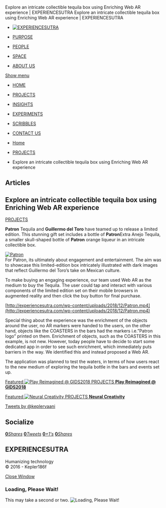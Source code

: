 Explore an intricate collectible tequila box using Enriching Web AR experience | EXPERIENCESUTRA                         Explore an intricate collectible tequila box using Enriching Web AR experience | EXPERIENCESUTRA                                  

*   [![EXPERIENCESUTRA](/wp-content/themes/tresor-theme/images/logo.png)](http://experiencesutra.com/)

*   [PURPOSE](http://experiencesutra.com/purpose/)
*   [PEOPLE](http://experiencesutra.com/people/)
*   [SPACE](http://experiencesutra.com/gallery/space/)
*   [ABOUT US](http://experiencesutra.com/about-us/)

 [Show menu](#dat-menu)

*   [HOME](http://experiencesutra.com/)
*   [PROJECTS](http://experiencesutra.com/category/projects/)
*   [INSIGHTS](http://experiencesutra.com/category/insights/)
*   [EXPERIMENTS](http://experiencesutra.com/category/experiments/)
*   [SCRIBBLES](http://experiencesutra.com/category/scribbles/)
*   [CONTACT US](http://experiencesutra.com/contact-us/)

*   [Home](http://experiencesutra.com)
*   [PROJECTS](http://experiencesutra.com/category/projects/)
*   Explore an intricate collectible tequila box using Enriching Web AR experience

Articles
--------

Explore an intricate collectible tequila box using Enriching Web AR experience
------------------------------------------------------------------------------

[PROJECTS](http://experiencesutra.com/category/projects/)

**Patron** Tequila and **Guillermo del Toro** have teamed up to release a limited edition. This stunning gift set includes a bottle of **Patron**Extra Anejo Tequila, a smaller skull-shaped bottle of **Patron** orange liqueur in an intricate collectible box.

[![Patron](http://experiencesutra.com/wp-content/uploads/2018/12/Patron-255x300.png)  
](http://experiencesutra.com/wp-content/uploads/2018/12/Patron-e1544087460871.png)For Patron, its ultimately about engagement and entertainment. The aim was to showcase this limited-edition box intricately illustrated with dark images that reflect Guillermo del Toro’s take on Mexican culture.

To make buying an engaging experience, our team used Web AR as the medium to buy the Tequila. The user could tap and interact with various components of the limited edition set on their mobile browsers in augmented reality and then click the buy button for final purchase.

[http://experiencesutra.com/wp-content/uploads/2018/12/Patron.mp4](http://experiencesutra.com/wp-content/uploads/2018/12/Patron.mp4)

Special thing about the experience was the enrichment of the objects around the user, no AR markers were handed to the users, on the other hand, objects like the COASTERS in the bars had the markers i.e.”Patron logo” printed on them. Enrichment of objects, such as the COASTERS in this example, is not new. However, today people have to decide to start some dedicated app in order to see such enrichment, which immediately puts barriers in the way. We identified this and instead proposed a Web AR.

The application was planned to test the waters, in terms of how users react to the new medium of exploring the tequila bottle in the bars and events set up.

[Featured ![Play Reimagined @ GIDS2018](http://experiencesutra.com/wp-content/uploads/2018/05/11-397x310_c.jpg)   PROJECTS **Play Reimagined @ GIDS2018**](http://experiencesutra.com/projects/play-reimagined-gids2018/) 

[Featured ![Neural Creativity](http://experiencesutra.com/wp-content/uploads/2016/11/21-397x310_c.jpg)   PROJECTS **Neural Creativity**](http://experiencesutra.com/projects/neural-creativity/) 

[Tweets by @keplervaani](https://twitter.com/twitterdev)

Socialize
---------

[**0**_Shares_](http://www.facebook.com/sharer/sharer.php?u=http://experiencesutra.com) [**0**_Tweets_](#) [**0**_+1's_](https://plus.google.com/share?url=http://experiencesutra.com) [**0**_Shares_](http://www.linkedin.com/shareArticle?mini=true&url=http://experiencesutra.com&title=EXPERIENCESUTRA+-+Humanizing+Technology)

EXPERIENCESUTRA
---------------

Humanizing technology  
© 2016 - Kepler186f

[Close Window](#)

### Loading, Please Wait!

This may take a second or two. ![Loading, Please Wait!](http://experiencesutra.com/wp-content/themes/tresor-theme/images/loading.gif "Loading, Please Wait!")